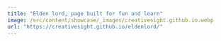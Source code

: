 ```yaml
---
title: "Elden lord, page built for fun and learn"
image: /src/content/showcase/_images/creativesight.github.io.webp
url: "https://creativesight.github.io/eldenlord/"
---
```

